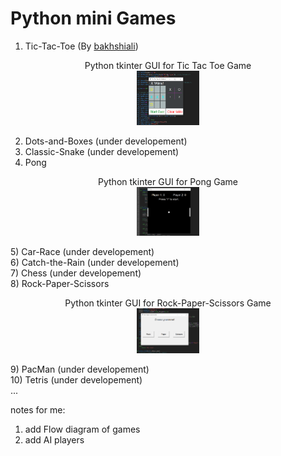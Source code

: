Python mini Games
==================
1) Tic-Tac-Toe (By [bakhshiali](https://github.com/bakhshiali))<br>
<p align="center">Python tkinter GUI for Tic Tac Toe Game<br>
<img src='./Tic-Toc-Toe/TicTacToe.png' alt="Python tkinter GUI for Tic Tac Toe Game" width=20% height=20%></img></p>

2) Dots-and-Boxes (under developement)<br>
3) Classic-Snake (under developement)<br>
4) Pong
<p align="center">Python tkinter GUI for Pong Game<br>
<img src='./Pong/Pong.png' alt="Python tkinter GUI for Pong Game" width=20% height=20%></img></p>
5) Car-Race (under developement)<br>
6) Catch-the-Rain (under developement)<br>
7) Chess (under developement)<br>
8) Rock-Paper-Scissors
<p align="center">Python tkinter GUI for Rock-Paper-Scissors Game<br>
<img src='./Rock-Paper-Scissors/Rock-Paper-Scissors.png' alt="Python tkinter GUI for Rock-Paper-Scissors Game" width=20% height=20%></img></p>
9) PacMan (under developement)<br>
10) Tetris (under developement)<br>
...

notes for me: 
1) add Flow diagram of games
2) add AI players



